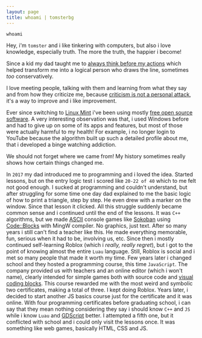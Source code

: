 ```yaml
---
layout: page
title: whoami | tomsterbg
---
```


```term
whoami
```

Hey, i'm `tomster` and i like tinkering with computers, but also i love knowledge, especially truth. The more the truth, the happier i become!

Since a kid my dad taught me to <u>always think before my actions</u> which helped transform me into a logical person who draws the line, sometimes *too* conservatively.

I love meeting people, talking with them and learning from what they say and from how they criticize me, because <u>criticism is not a personal attack</u>, it's a way to improve and i like improvement.

Ever since switching to [Linux Mint](https://www.linuxmint.com/) i've been using mostly [free open source software](https://en.wikipedia.org/wiki/Free_and_open-source_software). A very interesting observation was that, i used Windows before and had to give up on some of its apps and features, but most of those were actually harmful to my health! For example, i no longer login to YouTube because the algorithm built up such a detailed profile about me, that i developed a binge watching addiction.

We should not forget where we came from! My history sometimes really shows how certain things changed me.

In `2017` my dad introduced me to programming and i loved the idea. Started lessons, but on the entry logic test i scored like `20-22 of 40` which to me felt not good enough. I sucked at programming and couldn't understand, but after struggling for some time one day dad explained to me the basic logic of how to print a triangle, step by step. He even drew with a marker on the window. Since that lesson it clicked. All this struggle suddenly became common sense and i continued until the end of the lessons. It was `C++` algorithms, but we made [ASCII](https://ss64.com/ascii.html) console games like [Sokoban](https://youtu.be/j0bWcyVneGE) using [Code::Blocks](https://www.codeblocks.org/downloads/binaries/) with MingW compiler. No graphics, just text. After so many years i still can't find a teacher like this. He made everything memorable, fun, serious when it had to be, involving us, etc. Since then i mostly continued self-learning Roblox (which i *really, really regret*), but i got to the point of knowing almost the entire `Luau` language. Still, Roblox is social and i met so many people that made it worth my time. Few years later i changed school and they hosted a programming course, this time `JavaScript`. The company provided us with teachers and an online editor (which i won't name), clearly intended for simple games both with source code and [visual coding blocks](https://scratch.mit.edu/projects/editor/). This course rewarded me with the most weird and symbolic two certificates, making a total of three. I kept doing Roblox. Years later, i decided to start another JS basics course just for the certificate and it was online. With four programming certificates before graduating school, i can say that they mean nothing considering they say i should know `C++` and `JS` while i know `Luau` and [GDScript](https://docs.godotengine.org/en/stable/getting_started/introduction/learn_to_code_with_gdscript.html) better. I attempted a fifth one, but it conflicted with school and i could only visit the lessons once. It was something like web games, basically HTML, CSS and JS.

